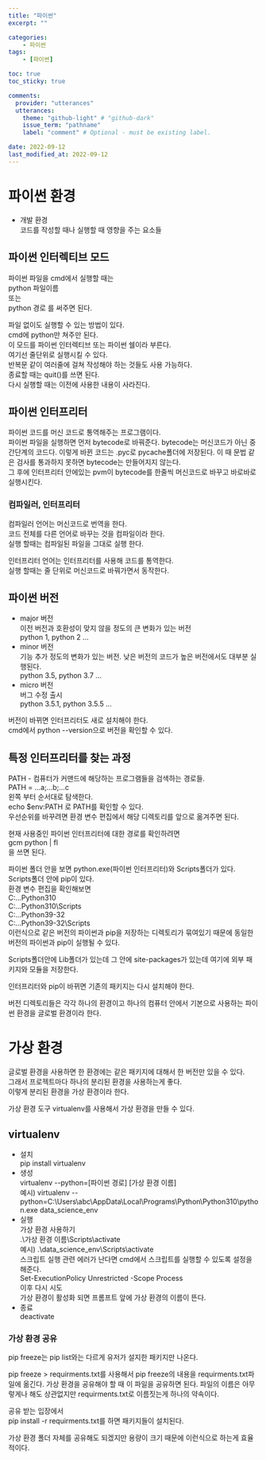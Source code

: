 ```yaml
---
title: "파이썬"
excerpt: ""

categories:
    - 파이썬
tags:
    - [파이썬]

toc: true
toc_sticky: true

comments:
  provider: "utterances"
  utterances:
    theme: "github-light" # "github-dark"
    issue_term: "pathname"
    label: "comment" # Optional - must be existing label.

date: 2022-09-12
last_modified_at: 2022-09-12
---
```

# 파이썬 환경
- 개발 환경  
코드를 작성할 때나 실행할 때 영향을 주는 요소들  

## 파이썬 인터렉티브 모드
파이썬 파일을 cmd에서 실행할 때는  
python 파일이름  
또는  
python 경로 를 써주면 된다.  

파일 없이도 실행할 수 있는 방법이 있다.  
cmd에 python만 쳐주만 된다.  
이 모드를 파이썬 인터렉티브 또는 파이썬 쉘이라 부른다.  
여기선 줄단위로 실행시킬 수 있다.  
반복문 같이 여러줄에 걸쳐 작성해야 하는 것들도 사용 가능하다.  
종료할 때는 quit()를 쓰면 된다.  
다시 실행할 때는 이전에 사용한 내용이 사라진다.  

## 파이썬 인터프리터
파이썬 코드를 머신 코드로 통역해주는 프로그램이다.  
파이썬 파일을 실행하면 먼저 bytecode로 바꿔준다. bytecode는 머신코드가 아닌 중간단계의 코드다. 이렇게 바뀐 코드는 .pyc로 pycache폴더에 저장된다. 이 때 문법 같은 검사를 통과하지 못하면 bytecode는 만들어지지 않는다.  
그 후에 인터프리터 안에있는 pvm이 bytecode를 한줄씩 머신코드로 바꾸고 바로바로 실행시킨다.  

### 컴파일러, 인터프리터
컴파일러 언어는 머신코드로 번역을 한다.  
코드 전체를 다른 언어로 바꾸는 것을 컴파일이라 한다.  
실행 할때는 컴파일된 파일을 그대로 실행 한다.  

인터프리터 언어는 인터프리터를 사용해 코드를 통역한다.  
실행 할때는 줄 단위로 머신코드로 바꿔가면서 동작한다.  

## 파이썬 버전
- major 버전  
이전 버전과 호환성이 맞지 않을 정도의 큰 변화가 있는 버전  
python 1, python 2 ...  
- minor 버전  
기능 추가 정도의 변화가 있는 버전. 낮은 버전의 코드가 높은 버전에서도 대부분 실행된다.  
python 3.5, python 3.7 ...  
- micro 버전  
버그 수정 출시  
python 3.5.1, python 3.5.5 ...  

버전이 바뀌면 인터프리터도 새로 설치해야 한다.  
cmd에서 python --version으로 버전을 확인할 수 있다.  

## 특정 인터프리터를 찾는 과정
PATH - 컴퓨터가 커맨드에 해당하는 프로그램들을 검색하는 경로들.  
PATH = ...a;...b;...c  
왼쪽 부터 순서대로 탐색한다.  
echo $env:PATH 로 PATH를 확인할 수 있다.  
우선순위를 바꾸려면 환경 변수 편집에서 해당 디렉토리를 앞으로 옮겨주면 된다.  

현재 사용중인 파이썬 인터프리터에 대한 경로를 확인하려면    
gcm python | fl  
을 쓰면 된다.  

파이썬 폴더 안을 보면 python.exe(파이썬 인터프리터)와 Scripts폴더가 있다.  
Scripts폴더 안에 pip이 있다.  
환경 변수 편집을 확인해보면  
C:...Python310  
C:...Python310\Scripts  
C:...Python39-32  
C:...Python39-32\Scripts  
이런식으로 같은 버전의 파이썬과 pip을 저장하는 디렉토리가 묶여있기 때문에 동일한 버전의 파이썬과 pip이 실행될 수 있다.  

Scripts폴더안에 Lib폴더가 있는데 그 안에 site-packages가 있는데 여기에 외부 패키지와 모듈을 저장한다.  

인터프리터와 pip이 바뀌면 기존의 패키지는 다시 설치해야 한다.  

버전 디렉토리들은 각각 하나의 환경이고 하나의 컴퓨터 안에서 기본으로 사용하는 파이썬 환경을 글로벌 환경이라 한다.  

# 가상 환경
글로벌 환경을 사용하면 한 환경에는 같은 패키지에 대해서 한 버전만 있을 수 있다.  
그래서 프로젝트마다 하나의 분리된 환경을 사용하는게 좋다.  
이렇게 분리된 환경을 가상 환경이라 한다.  

가상 환경 도구 virtualenv를 사용해서 가상 환경을 만들 수 있다.  

## virtualenv
- 설치  
pip install virtualenv  
- 생성  
virtualenv --python=[파이썬 경로] [가상 환경 이름]  
예시) virtualenv --python=C:\Users\abc\AppData\Local\Programs\Python\Python310\python.exe data_science_env  
- 실행  
가상 환경 사용하기  
.\가상 환경 이름\Scripts\activate  
예시) .\data_science_env\Scripts\activate  
스크립트 실행 관련 에러가 난다면 cmd에서 스크립트를 실행할 수 있도록 설정을 해준다.  
Set-ExecutionPolicy Unrestricted -Scope Process  
이후 다시 시도  
가상 환경이 활성화 되면 프롬프트 앞에 가상 환경의 이름이 뜬다.  
- 종료  
deactivate  

### 가상 환경 공유
pip freeze는 pip list와는 다르게 유저가 설지한 패키지만 나온다.  

pip freeze > requirments.txt를 사용해서 pip freeze의 내용을 requirments.txt파일에 옮긴다. 가상 환경을 공유해야 할 때 이 파일을 공유하면 된다. 파일의 이름은 아무렇게나 해도 상관없지만 requirments.txt로 이름짓는게 하나의 약속이다.  

공유 받는 입장에서  
pip install -r requirments.txt를 하면 패키지들이 설치된다.  

가상 환경 폴더 자체를 공유해도 되겠지만 용량이 크기 때문에 이런식으로 하는게 효율적이다.  


